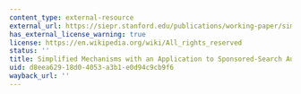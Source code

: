 ```yaml
---
content_type: external-resource
external_url: https://siepr.stanford.edu/publications/working-paper/simplified-mechanisms-application-sponsored-search-auctions
has_external_license_warning: true
license: https://en.wikipedia.org/wiki/All_rights_reserved
status: ''
title: Simplified Mechanisms with an Application to Sponsored-Search Auctions.
uid: d8eea629-18d0-4053-a3b1-e0d94c9cb9f6
wayback_url: ''
---
```

